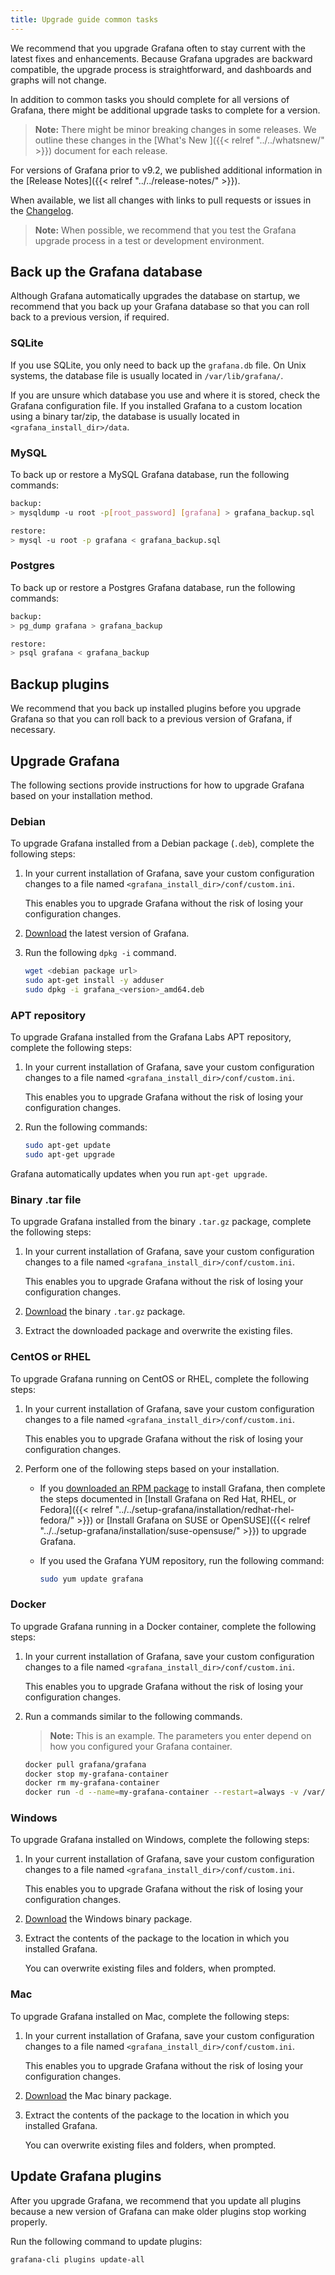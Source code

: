 ```yaml
---
title: Upgrade guide common tasks
---
```


We recommend that you upgrade Grafana often to stay current with the latest fixes and enhancements.
Because Grafana upgrades are backward compatible, the upgrade process is straightforward, and dashboards and graphs will not change.

In addition to common tasks you should complete for all versions of Grafana, there might be additional upgrade tasks to complete for a version.

> **Note:** There might be minor breaking changes in some releases. We outline these changes in the [What's New ]({{< relref "../../whatsnew/" >}}) document for each release.

For versions of Grafana prior to v9.2, we published additional information in the [Release Notes]({{< relref "../../release-notes/" >}}).

When available, we list all changes with links to pull requests or issues in the [Changelog](https://github.com/grafana/grafana/blob/main/CHANGELOG.md).

> **Note:** When possible, we recommend that you test the Grafana upgrade process in a test or development environment.

## Back up the Grafana database

Although Grafana automatically upgrades the database on startup, we recommend that you back up your Grafana database so that you can roll back to a previous version, if required.

### SQLite

If you use SQLite, you only need to back up the `grafana.db` file. On Unix systems, the database file is usually located in `/var/lib/grafana/`.

If you are unsure which database you use and where it is stored, check the Grafana configuration file. If you
installed Grafana to a custom location using a binary tar/zip, the database is usually located in `<grafana_install_dir>/data`.

### MySQL

To back up or restore a MySQL Grafana database, run the following commands:

```bash
backup:
> mysqldump -u root -p[root_password] [grafana] > grafana_backup.sql

restore:
> mysql -u root -p grafana < grafana_backup.sql
```

### Postgres

To back up or restore a Postgres Grafana database, run the following commands:

```bash
backup:
> pg_dump grafana > grafana_backup

restore:
> psql grafana < grafana_backup
```

## Backup plugins

We recommend that you back up installed plugins before you upgrade Grafana so that you can roll back to a previous version of Grafana, if necessary.

## Upgrade Grafana

The following sections provide instructions for how to upgrade Grafana based on your installation method.

### Debian

To upgrade Grafana installed from a Debian package (`.deb`), complete the following steps:

1. In your current installation of Grafana, save your custom configuration changes to a file named `<grafana_install_dir>/conf/custom.ini`.

   This enables you to upgrade Grafana without the risk of losing your configuration changes.

1. [Download](https://grafana.com/grafana/download?platform=linux) the latest version of Grafana.

1. Run the following `dpkg -i` command.

   ```bash
   wget <debian package url>
   sudo apt-get install -y adduser
   sudo dpkg -i grafana_<version>_amd64.deb
   ```

### APT repository

To upgrade Grafana installed from the Grafana Labs APT repository, complete the following steps:

1. In your current installation of Grafana, save your custom configuration changes to a file named `<grafana_install_dir>/conf/custom.ini`.

   This enables you to upgrade Grafana without the risk of losing your configuration changes.

1. Run the following commands:

   ```bash
   sudo apt-get update
   sudo apt-get upgrade
   ```

Grafana automatically updates when you run `apt-get upgrade`.

### Binary .tar file

To upgrade Grafana installed from the binary `.tar.gz` package, complete the following steps:

1. In your current installation of Grafana, save your custom configuration changes to a file named `<grafana_install_dir>/conf/custom.ini`.

   This enables you to upgrade Grafana without the risk of losing your configuration changes.

1. [Download](https://grafana.com/grafana/download) the binary `.tar.gz` package.

1. Extract the downloaded package and overwrite the existing files.

### CentOS or RHEL

To upgrade Grafana running on CentOS or RHEL, complete the following steps:

1. In your current installation of Grafana, save your custom configuration changes to a file named `<grafana_install_dir>/conf/custom.ini`.

   This enables you to upgrade Grafana without the risk of losing your configuration changes.

1. Perform one of the following steps based on your installation.

   - If you [downloaded an RPM package](https://grafana.com/grafana/download) to install Grafana, then complete the steps documented in [Install Grafana on Red Hat, RHEL, or Fedora]({{< relref "../../setup-grafana/installation/redhat-rhel-fedora/" >}}) or [Install Grafana on SUSE or OpenSUSE]({{< relref "../../setup-grafana/installation/suse-opensuse/" >}}) to upgrade Grafana.
   - If you used the Grafana YUM repository, run the following command:

     ```bash
     sudo yum update grafana
     ```

### Docker

To upgrade Grafana running in a Docker container, complete the following steps:

1. In your current installation of Grafana, save your custom configuration changes to a file named `<grafana_install_dir>/conf/custom.ini`.

   This enables you to upgrade Grafana without the risk of losing your configuration changes.

1. Run a commands similar to the following commands.

   > **Note:** This is an example. The parameters you enter depend on how you configured your Grafana container.

   ```bash
   docker pull grafana/grafana
   docker stop my-grafana-container
   docker rm my-grafana-container
   docker run -d --name=my-grafana-container --restart=always -v /var/lib/grafana:/var/lib/grafana grafana/grafana
   ```

### Windows

To upgrade Grafana installed on Windows, complete the following steps:

1. In your current installation of Grafana, save your custom configuration changes to a file named `<grafana_install_dir>/conf/custom.ini`.

   This enables you to upgrade Grafana without the risk of losing your configuration changes.

1. [Download](https://grafana.com/grafana/download) the Windows binary package.

1. Extract the contents of the package to the location in which you installed Grafana.

   You can overwrite existing files and folders, when prompted.

### Mac

To upgrade Grafana installed on Mac, complete the following steps:

1. In your current installation of Grafana, save your custom configuration changes to a file named `<grafana_install_dir>/conf/custom.ini`.

   This enables you to upgrade Grafana without the risk of losing your configuration changes.

1. [Download](https://grafana.com/grafana/download) the Mac binary package.

1. Extract the contents of the package to the location in which you installed Grafana.

   You can overwrite existing files and folders, when prompted.

## Update Grafana plugins

After you upgrade Grafana, we recommend that you update all plugins because a new version of Grafana
can make older plugins stop working properly.

Run the following command to update plugins:

```bash
grafana-cli plugins update-all
```
